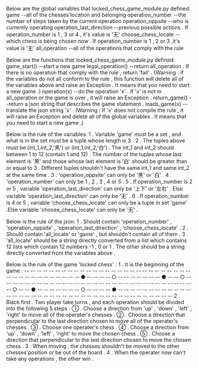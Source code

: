 Below are the global variables that locked_chess_game_module.py defined:
	game --all of the chesses'location and belonging
	operation_number --the number of steps taken by the current operation
	operation_oppsite --who is currently operating
	operation_last_direction --previous possible actions . If operation_number is 1 , 3 or 4 , it's value is '无'
	choose_chess_locate --which chess is being chosen now . If operation_number is 1 , 2 or 3 ,it's value is '无'
	all_operation --all of the operations that comply with the rule

Below are the functions that locked_chess_game_module.py defined:
	game_start() --start a new game
	legal_operation() --return all_operation . If there is no operation that comply with the rule , return 'fail' . (Warning : if the variables do not all conform to the rule , this function will delete all of the variables above and raise an Exception . It means that you need to start a new game .)
	operation(x) --do the operation 'x' . If 'x' is not in all_operation or the game is over , it will raise an Exception .
	return_game() --return a json string that describes the game statement .
	loads_game(x) --translate the json string 'x' . (Warning : If 'x' does not compile the rule , it will raise an Exception and delete all of the global variables . It means that you need to start a new game .)

Below is the rule of the variables:
	1 . Variable 'game' must be a set , and what is in the set must be a tuple whose length is 3 .
	2 . The tuples above must be (int_1,int_2,'黑') or (int_1,int_2,'白') . The int_1 and int_2 should between 1 to 12 (contain 1 and 12) . The number of the tuples whose last element is '黑' and those whose last element is '白' should be greater than or equal to 3 . Different tuples shouldn't have the same int_1 and same int_2 at the same time .
	3 . 'operation_oppsite' can only be '黑' or '白' .
	4 . 'operation_number' can only be 1 , 2 , 3 , 4 or 5 .
	5 . If operation_number is 2 or 5 , variable 'operation_last_direction' can only be '上下' or '左右' . Else variable 'operation_last_direction' can only be '无' .
	6 . If operation_number is 4 or 5 , variable 'choose_chess_locate' can only be a tuple in set 'game' .Else variable 'choose_chess_locate' can only be '无' .

Below is the rule of the json:
	1 . Should contain 'operation_number' , 'operation_oppsite' , 'operation_last_direction' , 'choose_chess_locate' .
	2 . Should contain 'all_locate' or 'game' , but shouldn't contain all of them .
	3 . 'all_locate' should be a string directly converted from a list which contains 12 lists which contain 12 numbers -1 , 0 or 1 . The other should be a string directly converted from the variables above .

Below is the rule of the game 'locked chess' :
	1 . It is the beginning of the game :
		-- -- -- -- -- -- -- -- -- -- -- --
		-- -- -- -- -- -- -- -- -- -- -- --
		-- -- -- -- -- -- -- -- -- -- -- --
		-- -- --  ● -- -- -- -- ○ -- -- --
		-- -- -- --  ● -- -- ○ -- -- -- --
		-- -- -- -- -- -- -- -- -- -- -- --
		-- -- -- -- -- -- -- -- -- -- -- --
		-- -- -- --  ○ -- -- ● -- -- -- --
		-- -- --  ○ -- -- -- -- ● -- -- --
		-- -- -- -- -- -- -- -- -- -- -- --
		-- -- -- -- -- -- -- -- -- -- -- --
		-- -- -- -- -- -- -- -- -- -- -- --
	2 . Black first . Two player take turns , and each operation should be divided into the following 5 steps :
		① . Choose a direction from 'up' , 'down' , 'left' , 'right' to move all of the operater's chesses . 
		② . Choose a direction that perpendicular to the last direction chosen to move all of the operater's chesses . 
		③ . Choose one operater's  chess .
		④ . Choose a direction from 'up' , 'down' , 'left' , 'right' to move the chosen chess .
		⑤ . Choose a direction that perpendicular to the last direction chosen to move the chosen chess .
	3 . When moving , the chesses shouldn't be moved to the other chesses'position or be out of the board .
	4 . When the operater now can't take any operations , the other win .